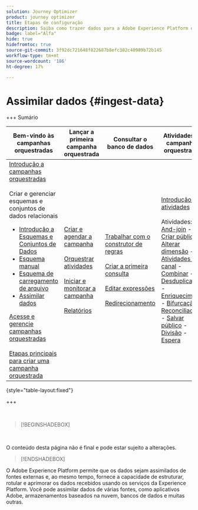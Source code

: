 ```yaml
---
solution: Journey Optimizer
product: journey optimizer
title: Etapas de configuração
description: Saiba como trazer dados para a Adobe Experience Platform de fontes compatíveis, como SFTP, armazenamento na nuvem ou bancos de dados.
badge: label="Alfa"
hide: true
hidefromtoc: true
source-git-commit: 3f92dc721648f822687b8efc302c40989b72b145
workflow-type: tm+mt
source-wordcount: '186'
ht-degree: 17%

---
```


# Assimilar dados {#ingest-data}

+++ Sumário

| Bem-vindo às campanhas orquestradas | Lançar a primeira campanha orquestrada | Consultar o banco de dados | Atividades de campanhas orquestradas |
|---|---|---|---|
| [Introdução a campanhas orquestradas](gs-orchestrated-campaigns.md)<br/><br/>Criar e gerenciar esquemas e conjuntos de dados relacionais</br> <ul><li>[Introdução a Esquemas e Conjuntos de Dados](gs-schemas.md)</li><li>[Esquema manual](manual-schema.md)</li><li>[Esquema de carregamento de arquivo](file-upload-schema.md)</li><li>[Assimilar dados](ingest-data.md)</li></ul>[Acesse e gerencie campanhas orquestradas](access-manage-orchestrated-campaigns.md)<br/><br/>[Etapas principais para criar uma campanha orquestrada](gs-campaign-creation.md) | [Criar e agendar a campanha](create-orchestrated-campaign.md)<br/><br/>[Orquestrar atividades](orchestrate-activities.md)<br/><br/>[Iniciar e monitorar a campanha](start-monitor-campaigns.md)<br/><br/>[Relatórios](reporting-campaigns.md) | [Trabalhar com o construtor de regras](orchestrated-rule-builder.md)<br/><br/>[Criar a primeira consulta](build-query.md)<br/><br/>[Editar expressões](edit-expressions.md)<br/><br/>[Redirecionamento](retarget.md) | [Introdução às atividades](activities/about-activities.md)<br/><br/>Atividades:<br/>[And-join](activities/and-join.md) - [Criar público](activities/build-audience.md) - [Alterar dimensão](activities/change-dimension.md) - [Atividades de canal](activities/channels.md) - [Combinar](activities/combine.md) - [Desduplicação](activities/deduplication.md) - [Enriquecimento](activities/enrichment.md) - [Bifurcação](activities/fork.md) - [Reconciliação](activities/reconciliation.md) - [Salvar público](activities/save-audience.md) - [Divisão](activities/split.md) - [Espera](activities/wait.md) |

{style="table-layout:fixed"}

+++

</br>

>[!BEGINSHADEBOX]

</br>

O conteúdo desta página não é final e pode estar sujeito a alterações.

>[!ENDSHADEBOX]

O Adobe Experience Platform permite que os dados sejam assimilados de fontes externas e, ao mesmo tempo, fornece a capacidade de estruturar, rotular e aprimorar os dados recebidos usando os serviços da Experience Platform. Você pode assimilar dados de várias fontes, como aplicativos Adobe, armazenamentos baseados na nuvem, bancos de dados e muitas outras.

<!--
## With Cloud storage {#ingest}


>[!IMPORTANT]
>
>Each dataset in Adobe Experience Platform supports only one active dataflow at a time. For detailed setup guidance on how to switch data sources, refer to this [section](#cdc-ingestion).


You can configure a data flow to ingest data from an Amazon S3 source into Adobe Experience Platform. Once configured, the data flow enables automated, scheduled ingestion of structured data and supports real-time updates.

1. From the **[!UICONTROL Connections]** menu, access the **[!UICONTROL Sources]** menu.

1. Select the **[!UICONTROL Cloud storage]** category then Amazon S3 and click **[!UICONTROL Add Data]**.

    ![](assets/admin_sources_1.png)

1. Connect your S3 Account:

    * With an existing account

    * With a new account

    [Learn more in Adobe Experience Platform documentation](https://experienceleague.adobe.com/pt-br/docs/experience-platform/destinations/catalog/cloud-storage/amazon-s3#connect)

    ![](assets/admin_sources_2.png)

1. Choose your folder **[!UICONTROL Data format]**, **[!UICONTROL Delimiter]** and **[!UICONTROL Compression type]**.

1. Navigate through the connected S3 source until you locate the two folders created earlier i.e. **loyalty rewards** and **loyalty transactions**.

1. Select the folder that contains your data.
    
    Selecting a folder ensures that all current and future files with the same structure are automatically processed. Selecting a single file, however, requires manually uploading each new data increment.

    ![](assets/S3_config_2.png)

1. Choose your folder **[!UICONTROL Data format]**, **[!UICONTROL Delimiter]** and **[!UICONTROL Compression type]**. Review your sample data for accuracy, then click **[!UICONTROL Next]**.

    ![](assets/S3_config_1.png)

1. Check **[!UICONTROL Enable Change data capture]** to select from datasets that are mapped to relational schemas and have both a primary key and a version descriptor defined.

1. Select your [previously created Dataset](#entities) and click **[!UICONTROL Next]**.

    ![](assets/S3_config_3.png)

1. In the **[!UICONTROL Mapping]** window, verify that each source file attribute is correctly mapped with the corresponding fields in the target schema.

    Click **[!UICONTROL Next]** once done.

    ![](assets/S3_config_4.png)

1. Configure the data flow **[!UICONTROL Schedule]** based on your desired frequency.

1. Click **[!UICONTROL Finish]** to create the data flow. It will execute automatically according to the defined schedule.

1. From the **[!UICONTROL Connections]** menu, select **[!UICONTROL Sources]** and access the **[!UICONTROL Data Flows]** tab to track flow execution, review ingested records, and troubleshoot any errors.

    ![](assets/S3_config_5.png)

-->

<!--### Setting Up Change data capture ingestion {#cdc-ingestion}

If you need to change the data source, you must delete the existing dataflow and create a new one pointing to the same dataset with the new source.

When using Change Data Capture (CDC), it is essential that the source and dataset remain in sync to ensure accurate incremental updates. Follow the steps below:

1. **Schema Requirements**
   - Your schema must include:
     - A **primary key** (e.g., `transaction_id`)
     - A **versioning field** (e.g., `lastmodified` or an incrementing `version_id`)
   - Enable the dataset for **Orchestrated Campaigns** if needed.

2. **CDC Dataflow Setup**
   - During dataflow creation, after choosing your source and files:
     - **Enable the CDC option**
     - Select your CDC-ready dataset
     - Confirm field mappings (especially version field)

3. **Keep Source and Target in Sync**
   - The source system must consistently update the version field so the platform can detect changes accurately.

Once set up, the platform will automatically ingest **only changed or new records** each time the flow runs.
-->